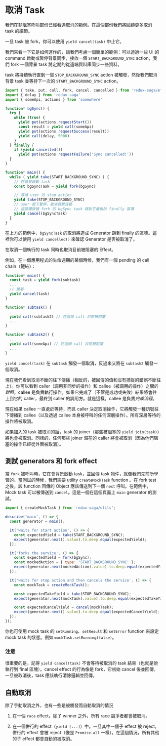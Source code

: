 # 取消 Task

我們在[非阻塞呼叫](NonBlockingCalls.md)部份已經看過取消的範例。在這個部份我們將回顧更多取消 task 的細節。

一旦 task 被 fork，你可以使用 `yield cancel(task)` 中止它。

我們來看一下它是如何運作的，讓我們考慮一個簡單的範例：可以透過一些 UI 的 command 啟動或暫停背景同步，接收一個 `START_BACKGROUND_SYNC` action，我們 fork 一個背景 task 將定期的從遠端資料庫同步一些資料。

task 將持續執行直到一個 `STOP_BACKGROUND_SYNC` action 被觸發，然後我們取消背景 task 並等待下一次的 `START_BACKGROUND_SYNC` action。   

```javascript
import { take, put, call, fork, cancel, cancelled } from 'redux-saga/effects'
import { delay } from 'redux-saga'
import { someApi, actions } from 'somewhere'

function* bgSync() {
  try {
    while (true) {
      yield put(actions.requestStart())
      const result = yield call(someApi)
      yield put(actions.requestSuccess(result))
      yield call(delay, 5000)
    }
  } finally {
    if (yield cancelled())
      yield put(actions.requestFailure('Sync cancelled!'))
  }
}

function* main() {
  while ( yield take(START_BACKGROUND_SYNC) ) {
    // 在背景啟動 task
    const bgSyncTask = yield fork(bgSync)

    // 等待 user 的 stop action
    yield take(STOP_BACKGROUND_SYNC)
    // user 按下暫停，取消背景任務
    // 這將導致被 fork 的 bgSync task 跳到它最後的 finally 區塊
    yield cancel(bgSyncTask)
  }
}
```

在上方的範例中，`bgSyncTask` 的取消將造成 Generator 跳到 finally 的區塊。這裡你可以使用 `yield cancelled()` 來確認 Generator 是否被取消了。

在取消一個執行的 task 同時也取消目前被阻塞的 Effect。

例如，在一個應用程式的生命週期的某個時候，我們有一個 pending 的 call chain（鏈結）：

```javascript
function* main() {
  const task = yield fork(subtask)
  ...
  // 接著
  yield cancel(task)
}

function* subtask() {
  ...
  yield call(subtask2) // 在這個 call 目前被阻塞
  ...
}

function* subtask2() {
  ...
  yield call(someApi) // 在這個 call 目前被阻塞
  ...
}
```

`yield cancel(task)` 在 `subtask` 觸發一個取消，反過來又將在 `subtask2` 觸發一個取消。

現在我們看到取消不斷的往下傳播（相反的，被回傳的值和沒有捕捉的錯誤不斷往上）。你可以看到 caller（調用非同步的操作）和 callee（被調用的操作）之間的*對照*。callee 是負責執行操作。如果它完成了（不管是成功或失敗）結果將會往上到它的 caller，最終到 caller 的調用方。就是這樣，callee 是負責*完成流程*。

現在如果 callee 一直處於等待，而且 caller 決定取消操作，它將觸發一種訊號往下傳播到 callee（以及透過 callee 本身被呼叫的任何深層操作）。所有深層等待的操作將被取消。

如果加入的 task 被取消的話，task 的 joiner（那些被阻塞的 `yield join(task)`）將也會被取消。同樣的，任何那些 joiner 潛在的 caller 將會被取消（因為他們阻塞的操作已經從外面被取消）。

## 測試 generators 和 fork effect

當 `fork` 被呼叫時，它在會背景啟動 task，並回傳 task 物件，就像我們先前所學習的。當測試的時候，我們需要 utility `createMockTask` function 。在 fork test 之後，該 function 回傳的 Object 應該傳送到下一個 `next`  呼叫。在範例中，Mock task 可以被傳送到 `cancel`。這是一個在這個頁面上 `main` generator 的測試。

```javascript
import { createMockTask } from 'redux-saga/utils';

describe('main', () => {
  const generator = main();

  it('waits for start action', () => {
    const expectedYield = take(START_BACKGROUND_SYNC);
    expect(generator.next().value).to.deep.equal(expectedYield);
  });

  it('forks the service', () => {
    const expectedYield = fork(bgSync);
    const mockedAction = { type: 'START_BACKGROUND_SYNC' };
    expect(generator.next(mockedAction).value).to.deep.equal(expectedYield);
  });

  it('waits for stop action and then cancels the service', () => {
    const mockTask = createMockTask();

    const expectedTakeYield = take(STOP_BACKGROUND_SYNC);
    expect(generator.next(mockTask).value).to.deep.equal(expectedTakeYield);

    const expectedCancelYield = cancel(mockTask);
    expect(generator.next().value).to.deep.equal(expectedCancelYield);
  });
});
```

你也可使用 mock task 的 `setRunning`、`setResult` 和 `setError` function 來設定 mock task 的狀態。例如 `mockTask.setRunning(false)`。

### 注意

很重要的是，記得 `yield cancel(task)` 不會等待被取消的 task 結束（也就是說執行到 final 區塊）。cancel effect 的行為像是 fork，它初始 cancel 後並回傳，一旦被取消後，task 應該執行清除邏輯並回傳。

## 自動取消

除了手動取消之外，也有一些是被觸發而自動取消的情況

1. 在一個 `race` effect，除了 winner 之外，所有 race 競爭者都會被取消。

2. 在一個併行的 effect（`yield [...]`）中，一旦其中一個子 effect 被 reject，併行的 effect 會被 reject（像是 `Promise.all` 一樣）。在這個情況，所有其他的子 effect 都會自動的被取消。
